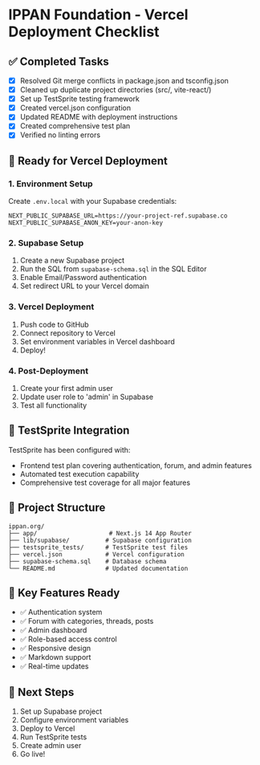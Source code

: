 # IPPAN Foundation - Vercel Deployment Checklist

## ✅ Completed Tasks

- [x] Resolved Git merge conflicts in package.json and tsconfig.json
- [x] Cleaned up duplicate project directories (src/, vite-react/)
- [x] Set up TestSprite testing framework
- [x] Created vercel.json configuration
- [x] Updated README with deployment instructions
- [x] Created comprehensive test plan
- [x] Verified no linting errors

## 🚀 Ready for Vercel Deployment

### 1. Environment Setup
Create `.env.local` with your Supabase credentials:
```env
NEXT_PUBLIC_SUPABASE_URL=https://your-project-ref.supabase.co
NEXT_PUBLIC_SUPABASE_ANON_KEY=your-anon-key
```

### 2. Supabase Setup
1. Create a new Supabase project
2. Run the SQL from `supabase-schema.sql` in the SQL Editor
3. Enable Email/Password authentication
4. Set redirect URL to your Vercel domain

### 3. Vercel Deployment
1. Push code to GitHub
2. Connect repository to Vercel
3. Set environment variables in Vercel dashboard
4. Deploy!

### 4. Post-Deployment
1. Create your first admin user
2. Update user role to 'admin' in Supabase
3. Test all functionality

## 🧪 TestSprite Integration

TestSprite has been configured with:
- Frontend test plan covering authentication, forum, and admin features
- Automated test execution capability
- Comprehensive test coverage for all major features

## 📁 Project Structure

```
ippan.org/
├── app/                    # Next.js 14 App Router
├── lib/supabase/          # Supabase configuration
├── testsprite_tests/      # TestSprite test files
├── vercel.json            # Vercel configuration
├── supabase-schema.sql    # Database schema
└── README.md              # Updated documentation
```

## 🔧 Key Features Ready

- ✅ Authentication system
- ✅ Forum with categories, threads, posts
- ✅ Admin dashboard
- ✅ Role-based access control
- ✅ Responsive design
- ✅ Markdown support
- ✅ Real-time updates

## 🎯 Next Steps

1. Set up Supabase project
2. Configure environment variables
3. Deploy to Vercel
4. Run TestSprite tests
5. Create admin user
6. Go live!

